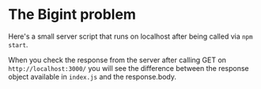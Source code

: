 # The Bigint problem

Here's a small server script that runs on localhost after being called via `npm start`.

When you check the response from the server after calling GET on `http://localhost:3000/` you will see the difference between the response object available in `index.js` and the response.body.
